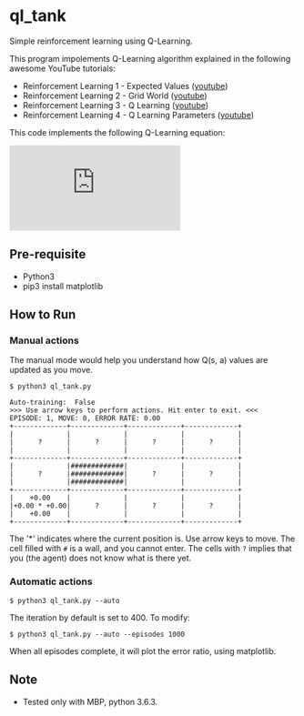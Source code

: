 # ql_tank
Simple reinforcement learning using Q-Learning.

This program impolements Q-Learning algorithm explained in the following awesome YouTube tutorials:
* Reinforcement Learning 1 - Expected Values ([youtube](https://www.youtube.com/watch?v=3T5eCou2erg))
* Reinforcement Learning 2 - Grid World ([youtube](https://www.youtube.com/watch?v=bHeeaXgqVig))
* Reinforcement Learning 3 - Q Learning ([youtube](https://www.youtube.com/watch?v=1XRahNzA5bE))
* Reinforcement Learning 4 - Q Learning Parameters ([youtube](https://www.youtube.com/watch?v=XrxgdpduWOU))

This code implements the following Q-Learning equation:

![math](https://latex.codecogs.com/gif.latex?Q%28s_%7Bt%7D%2C%20a_%7Bt%7D%29%20%2B%3D%20%5Calpha%20%5Cleft%20%5C%7B%20r_%7Bt%2B1%7D%20%2B%20%5Cgamma%20%5Ccdot%20%5Cmax_%7Ba%7DQ%28s_%7Bt%2B1%7D%2C%20a%29-Q%28s_%7Bt%7D%2C%20a_%7Bt%7D%29%20%5Cright%20%5C%7D)


## Pre-requisite
* Python3
* pip3 install matplotlib

## How to Run

### Manual actions
The manual mode would help you understand how Q(s, a) values are updated as you move.

```shell
$ python3 ql_tank.py

Auto-training:  False
>>> Use arrow keys to perform actions. Hit enter to exit. <<<
EPISODE: 1, MOVE: 0, ERROR RATE: 0.00
+-------------+-------------+-------------+-------------+
|             |             |             |             |
|      ?      |      ?      |      ?      |      ?      |
|             |             |             |             |
+-------------+-------------+-------------+-------------+
|             |#############|             |             |
|      ?      |#############|      ?      |      ?      |
|             |#############|             |             |
+-------------+-------------+-------------+-------------+
|    +0.00    |             |             |             |
|+0.00 * +0.00|      ?      |      ?      |      ?      |
|    +0.00    |             |             |             |
+-------------+-------------+-------------+-------------+
```

The '*' indicates where the current position is. Use arrow keys to move. The cell filled with `#` is
a wall, and you cannot enter. The cells with `?` implies that you (the agent) does not know what is
there yet.


### Automatic actions

```shell
$ python3 ql_tank.py --auto
```

The iteration by default is set to 400. To modify:

```shell
$ python3 ql_tank.py --auto --episodes 1000
```

When all episodes complete, it will plot the error ratio, using matplotlib.


## Note
* Tested only with MBP, python 3.6.3.
